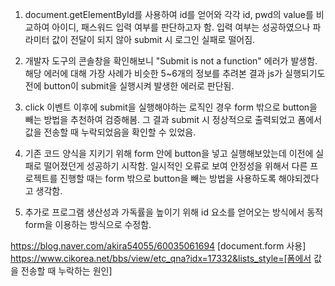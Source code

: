 1. document.getElementById를 사용하여 id를 얻어와 각각 id, pwd의 value를 비교하여 아이디, 패스워드 입력 여부를 판단하고자 함. 입력 여부는 성공하였으나 파라미터 값이 전달이 되지 않아 submit 시 로그인 실패로 떨어짐. 

2. 개발자 도구의 콘솔창을 확인해보니 "Submit is not a function" 에러가 발생함. 해당 에러에 대해 가장 사례가 비슷한 5~6개의 정보를 추려본 결과 js가 실행되기도 전에 button이 submit을 실행시켜 발생한 에러로 판단됨. 

3. click 이벤트 이후에 submit을 실행해야하는 로직인 경우 form 밖으로 button을 빼는 방법을 추천하여 검증해봄. 그 결과 submit 시 정상적으로 출력되었고 폼에서 값을 전송할 때 누락되었음을 확인할 수 있었음. 

4. 기존 코드 양식을 지키기 위해 form 안에 button을 넣고 실행해보았는데 이전에 실패로 떨어졌던게 성공하기 시작함. 일시적인 오류로 보여 안정성을 위해서 다른 프로젝트를 진행할 때는 form 밖으로 button을 빼는 방법을 사용하도록 해야되겠다고 생각함.

5. 추가로 프로그램 생산성과 가독률을 높이기 위해 id 요소를 얻어오는 방식에서 동적 form을 이용하는 방식으로 수정함.

https://blog.naver.com/akira54055/60035061694 [document.form 사용]
https://www.cikorea.net/bbs/view/etc_qna?idx=17332&lists_style=[폼에서 값을 전송할 때 누락하는 원인]